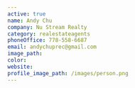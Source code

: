 ```yaml
---
active: true
name: Andy Chu
company: Nu Stream Realty
category: realestateagents
phoneOffice: 778-558-6687
email: andychuprec@gmail.com
image_path:
color:
website:
profile_image_path: /images/person.png
---
```



